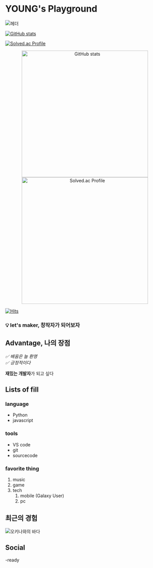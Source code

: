 # YOUNG's Playground

![헤더](https://capsule-render.vercel.app/api?type=venom&height=200&color=gradient&text=Hi,%20there🖐️&reversal=false&fontColor=black)

[![GitHub stats](https://github-readme-stats.vercel.app/api?username=anuraghazra)](https://github.com/anuraghazra/github-readme-stats)

[![Solved.ac Profile](http://mazassumnida.wtf/api/v2/generate_badge?boj=maker-ymc)](https://solved.ac/maker-ymc/)
<div style="text-align:center;">
    <a href="https://github.com/anuraghazra/github-readme-stats">
        <img src="https://github-readme-stats.vercel.app/api?username=anuraghazra" alt="GitHub stats" width="400">
    </a>
    <a href="https://solved.ac/maker-ymc/">
        <img src="http://mazassumnida.wtf/api/v2/generate_badge?boj=maker-ymc" alt="Solved.ac Profile" width="400">
    </a>
</div>

[![Hits](https://hits.seeyoufarm.com/api/count/incr/badge.svg?url=https%3A%2F%2Fgithub.com%2Fmaker-ymc&count_bg=%2379C83D&title_bg=%23555555&icon=github.svg&icon_color=%23E7E7E7&title=hits&edge_flat=false)](https://hits.seeyoufarm.com)

### 💡 let's maker, 창작자가 되어보자

## Advantage, 나의 장점 

_✅ 배움은 늘 환영_<br>
_✅ 긍정적이다_

**재밌는 개발자**가 되고 싶다

## Lists of fill

### language

* Python
* javascript

### tools
* VS code
* git
* sourcecode

### favorite thing

1. music
2. game
3. tech
    1. mobile (Galaxy User)
    2. pc

## 최근의 경험

![오키나와의 바다](../MiniHomepage/okinama.jpg)

## Social
-ready